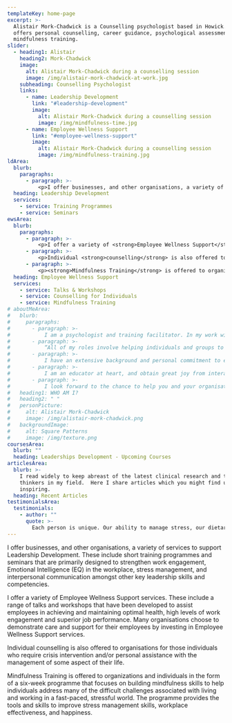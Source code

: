 ```yaml
---
templateKey: home-page
excerpt: >-
  Alistair Mork-Chadwick is a Counselling psychologist based in Howick. He
  offers personal counselling, career guidance, psychological assessments and
  mindfulness training.
slider:
  - heading1: Alistair
    heading2: Mork-Chadwick
    image:
      alt: Alistair Mork-Chadwick during a counselling session
      image: /img/alistair-mork-chadwick-at-work.jpg
    subheading: Counselling Psychologist
    links:
      - name: Leadership Development
        link: "#leadership-development"
        image:
          alt: Alistair Mork-Chadwick during a counselling session
          image: /img/mindfulness-time.jpg
      - name: Employee Wellness Support
        link: "#employee-wellness-support"
        image:
          alt: Alistair Mork-Chadwick during a counselling session
          image: /img/mindfulness-training.jpg
ldArea:
  blurb:
    paragraphs:
      - paragraph: >-
          <p>I offer businesses, and other organisations, a variety of services to support <strong>Leadership Development</strong>. These include short <strong>training programmes</strong> and <strong>seminars</strong> that are primarily designed to strengthen work engagement, Emotional Intelligence (EQ) in the workplace, stress management, and interpersonal communication amongst other key leadership skills and competencies.</p>
  heading: Leadership Development
  services:
    - service: Training Programmes
    - service: Seminars
ewsArea:
  blurb:
    paragraphs:
      - paragraph: >-
          <p>I offer a variety of <strong>Employee Wellness Support</strong> services. These include a range of <strong>talks and workshops</strong> that have been developed to assist employees in achieving and maintaining optimal health, high levels of work engagement and superior job performance. Many organisations choose to demonstrate care and support for their employees by investing in Employee Wellness Support services.</p>
      - paragraph: >-
          <p>Individual <strong>counselling</strong> is also offered to organisations for those individuals who require crisis intervention and/or personal assistance with the management of some aspect of their life.</p>
      - paragraph: >-
          <p><strong>Mindfulness Training</strong> is offered to organizations and individuals in the form of a <strong>six-week</strong> programme that focuses on building mindfulness skills to help individuals address many of the difficult challenges associated with living and working in a fast-paced, stressful world.  The programme provides the tools and skills to improve stress management skills, workplace effectiveness, and happiness.</p>
  heading: Employee Wellness Support
  services:
    - service: Talks & Workshops
    - service: Counselling for Individuals
    - service: Mindfulness Training
# aboutMeArea:
#   blurb:
#     paragraphs:
#       - paragraph: >-
#           I am a psychologist and training facilitator. In my work with organisations I draw on the latest research findings, specifically those which deal with supporting optimal levels of work engagement, cultivating a mindful approach to work, and building emotional intelligence.
#       - paragraph: >-
#           “All of my roles involve helping individuals and groups to implement lasting, positive change.”
#       - paragraph: >-
#           I have an extensive background and personal commitment to embodying mindfulness and emotional intelligence skills. I have spent years cultivating the presence and resilience to teach these skills, especially within the context of leadership development, while standing firmly in science.
#       - paragraph: >-
#           I am an educator at heart, and obtain great joy from interacting with groups, sharing my knowledge and experience with organisations, corporates and schools in a way that is both accessible and inspiring.
#       - paragraph: >-
#           I look forward to the chance to help you and your organisation reach ever-greater heights in the coming year.
#   heading1: WHO AM I?
#   heading2: " "
#   personPicture:
#     alt: Alistair Mork-Chadwick
#     image: /img/alistair-mork-chadwick.png
#   backgroundImage:
#     alt: Square Patterns
#     image: /img/texture.png
coursesArea:
  blurb: ""
  heading: Leaderships Development - Upcoming Courses
articlesArea:
  blurb: >-
    I read widely to keep abreast of the latest clinical research and the top
    thinkers in my field.  Here I share articles which you might find useful or
    inspiring.
  heading: Recent Articles
testimonialsArea:
  testimonials:
    - author: ""
      quote: >-
        Each person is unique. Our ability to manage stress, our dietary and movement habits, and our relationships, amongst other factors, all affect our mental health, including our emotional and intellectual functioning. In other words, there are multiple factors that play a role in determining whether an individual is able to sustain high levels of work engagement, happiness and productivity in the workplace.
---
```


I offer businesses, and other organisations, a variety of services to support Leadership Development. These include short training programmes and seminars that are primarily designed to strengthen work engagement, Emotional Intelligence (EQ) in the workplace, stress management, and interpersonal communication amongst other key leadership skills and competencies.

I offer a variety of Employee Wellness Support services. These include a range of talks and workshops that have been developed to assist employees in achieving and maintaining optimal health, high levels of work engagement and superior job performance. Many organisations choose to demonstrate care and support for their employees by investing in Employee Wellness Support services.

Individual counselling is also offered to organisations for those individuals who require crisis intervention and/or personal assistance with the management of some aspect of their life.

Mindfulness Training is offered to organizations and individuals in the form of a six-week programme that focuses on building mindfulness skills to help individuals address many of the difficult challenges associated with living and working in a fast-paced, stressful world. The programme provides the tools and skills to improve stress management skills, workplace effectiveness, and happiness.
